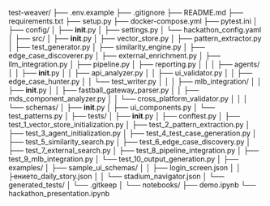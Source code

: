 test-weaver/
├── .env.example
├── .gitignore
├── README.md
├── requirements.txt
├── setup.py
├── docker-compose.yml
├── pytest.ini
│
├── config/
│   ├── __init__.py
│   ├── settings.py
│   └── hackathon_config.yaml
│
├── src/
│   ├── __init__.py
│   ├── vector_store.py
│   ├── pattern_extractor.py
│   ├── test_generator.py
│   ├── similarity_engine.py
│   ├── edge_case_discoverer.py
│   ├── external_enrichment.py
│   ├── llm_integration.py
│   ├── pipeline.py
│   ├── reporting.py
│   │
│   ├── agents/
│   │   ├── __init__.py
│   │   ├── api_analyzer.py
│   │   ├── ui_validator.py
│   │   ├── edge_case_hunter.py
│   │   └── test_writer.py
│   │
│   ├── mlb_integration/
│   │   ├── __init__.py
│   │   ├── fastball_gateway_parser.py
│   │   ├── mds_component_analyzer.py
│   │   └── cross_platform_validator.py
│   │
│   └── schemas/
│       ├── __init__.py
│       ├── ui_components.py
│       └── test_patterns.py
│
├── tests/
│   ├── __init__.py
│   ├── conftest.py
│   ├── test_1_vector_store_initialization.py
│   ├── test_2_pattern_extraction.py
│   ├── test_3_agent_initialization.py
│   ├── test_4_test_case_generation.py
│   ├── test_5_similarity_search.py
│   ├── test_6_edge_case_discovery.py
│   ├── test_7_external_search.py
│   ├── test_8_pipeline_integration.py
│   ├── test_9_mlb_integration.py
│   └── test_10_output_generation.py
│
├── examples/
│   ├── sample_ui_schemas/
│   │   ├── login_screen.json
│   │   ├ението_daily_story.json
│   │   └── stadium_navigator.json
│   └── generated_tests/
│       └── .gitkeep
│
└── notebooks/
    ├── demo.ipynb
    └── hackathon_presentation.ipynb